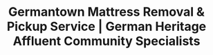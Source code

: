 ---
layout: location.njk
title: "Germantown Mattress Removal & Pickup Service | German Heritage Affluent Community Specialists"
metaDescription: "Professional mattress removal in Germantown, TN - German heritage affluent Memphis suburb with Wolf River amenities. Expert pickup for municipal employees, GPAC area, and premium neighborhoods. $125 next-day service."
permalink: /mattress-removal/tennessee/memphis/germantown/
city: Germantown
state: Tennessee
stateAbbr: TN
tier: 4
parentMetro: "Memphis"
zipCodes: ['38138', '38139']
coordinates: 
  lat: 35.0867
  lng: -89.8101
neighborhoods:
  - name: "Germantown Hills"
    zipCodes: ["38138"]
  - name: "Old Germantown Historic District"
    zipCodes: ["38138"]
  - name: "Forest Hill Irene"
    zipCodes: ["38138"]
  - name: "Riverdale"
    zipCodes: ["38138"]
  - name: "Poplar Estates"
    zipCodes: ["38139"]
  - name: "Wolf River Harbor"
    zipCodes: ["38138"]
  - name: "Farmington"
    zipCodes: ["38139"]
  - name: "Cameron Brown"
    zipCodes: ["38138"]
  - name: "Windyke Country Club Area"
    zipCodes: ["38139"]
  - name: "Municipal Square District"
    zipCodes: ["38138"]
  - name: "Dogwood Grove"
    zipCodes: ["38139"]
  - name: "Wolf River Greenway"
    zipCodes: ["38138"]
pricing:
  singleMattress: "$125"
  doubleMattress: "$155"
  tripleMattress: "$180"
nearbyCities:
  - name: "Memphis"
    slug: "memphis"
    isSuburb: false
    distance: "21"
  - name: "Bartlett"
    slug: "bartlett"
    isSuburb: true
    distance: "18"
  - name: "Collierville"
    slug: "collierville"
    isSuburb: true
    distance: "12"
localRegulations: "City of Germantown Public Works coordinates with Republic Services for residential collection. Citizens may schedule bulk item pickup including furniture through city services. Municipal waste management maintains high service standards consistent with community expectations."
recyclingPartners: ["Republic Services", "Germantown Public Works", "Shelby County Environmental Services", "Tennessee Department of Environment"]
reviews:
  count: 94
  featured:
    - author: "Patricia R."
      text: "Perfect service and timing. They worked around our schedule and were very professional throughout the entire process."
      neighborhood: "Germantown Hills"
    - author: "Michael K."
      text: "Called Monday, picked up Tuesday morning. Great service - very reasonable pricing and courteous staff."
    - author: "Jennifer L."
      text: "Excellent service during our home preparation. They handled everything efficiently and were respectful of our property."
faqs:
  - question: "Do you coordinate with Germantown's professional schedules?"
    answer: "Yes, we provide specialized scheduling for Germantown's professionals including Cook Systems employees, Campbell Clinic staff, and Methodist University Hospital workers. Our service accommodates the demanding schedules of this community's healthcare and technology professionals."
  - question: "Can you serve Germantown's German heritage festival and event timing?"
    answer: "Absolutely. We coordinate around Germantown's unique German heritage events including Oktoberfest celebrations, the Charity Horse Show, and GPAC performances. Our scheduling respects the cultural calendar of this historic German immigrant community."
  - question: "How do you handle Germantown's Wolf River Greenway area properties?"
    answer: "We provide specialized service throughout Germantown's 70-acre Wolf River Nature Area and greenway system. Our team navigates the premium waterfront properties and recreational access points while maintaining the environmental standards expected in this Tree City USA community."
  - question: "Do you work with Germantown Municipal School District families?"
    answer: "Yes, we coordinate with GMSD families and Tennessee's #1 performing school district community. Our scheduling accommodates academic calendar patterns, Houston High School athletic events, and the busy schedules of families in this educational excellence hub."
  - question: "Can you coordinate with GPAC and cultural event schedules?"
    answer: "Definitely. We work around Germantown Performing Arts Centre events, Municipal Square activities, and community cultural programming. Our service timing respects the busy cultural calendar of this arts-focused community."
  - question: "How do you serve Germantown's compact community character?"
    answer: "We provide comprehensive service throughout Germantown's unique compact design where every residence is within half-mile of recreational amenities. Our team navigates the neighborhoods efficiently while maintaining high service standards expected in this well-established community."
  - question: "Do you coordinate with Frances Wright historical site visitors?"
    answer: "Yes, we accommodate the unique timing patterns created by Germantown's historic Nashoba Plantation site and Old Germantown Historic District tourism. Our scheduling works around historical education events and the preservation activities of this nationally significant location."
  - question: "Can you handle Germantown's municipal employee and city services timing?"
    answer: "Absolutely. We coordinate with Germantown's municipal employees, Public Works schedules, and city services timing. Our service accommodates the professional patterns of this well-managed municipal community with its centralized government campus design."

pageContent:
  heroTitle: "Germantown Mattress Removal: German Heritage Community Specialists"
  heroDescription: "Next-day mattress pickup for Germantown's German heritage community and Wolf River neighborhoods. Professional service for municipal employees, GPAC area, and Memphis suburb families."
  
  aboutService: "Professional mattress removal service specifically designed for Germantown's unique character as Memphis's German heritage community. Our $125 flat-rate service provides next-day pickup that works around GPAC performances, municipal employee schedules, and the busy timing needs of this established suburban community.

We eliminate the hassle of coordinating with Republic Services while accommodating the expectations of Germantown's professional workforce. Whether you're a Cook Systems technology employee, Campbell Clinic medical professional, or GMSD educator, we schedule pickup that respects the lifestyle and cultural calendar of this historic German immigrant community.

Our service navigates Germantown's compact design and Wolf River Greenway system efficiently, ensuring reliable pickup throughout neighborhoods from Old Germantown Historic District to family residential areas. We understand that Germantown residents need reliable mattress removal that matches the community's high standards for service and environmental stewardship.

Our licensed, insured team provides guaranteed same-week pickup that honors Germantown's distinctive character as both a historic German settlement and modern suburban community. With over 1 million mattresses recycled nationwide, we deliver the professional service quality expected by a community that leads Tennessee in educational achievement and maintains Tree City USA environmental standards."

  serviceAreasIntro: "Professional mattress pickup throughout Germantown's suburban neighborhoods, from German heritage districts to Wolf River recreational areas:"

  regulationsCompliance: "Our professional mattress removal service provides guaranteed next-day pickup that bypasses Germantown's municipal bulk waste coordination requirements and eliminates scheduling with Republic Services collection patterns. We handle all disposal requirements professionally, removing the logistics challenges that affect community timing and cultural event schedules."

  environmentalImpact: "Every mattress we remove from Germantown homes gets completely recycled rather than adding to Shelby County's waste management volume. Steel springs become construction materials, while foam transforms into carpet padding and insulation for regional building projects.

This responsible approach supports Germantown's Tree City USA environmental leadership and the community's 23-year commitment to environmental stewardship. From municipal sustainability programs to Wolf River ecosystem protection, our recycling process aligns with the environmental responsibility expected throughout this suburban community.

Our recycling network has processed over 1 million mattresses nationwide, turning waste into valuable materials while eliminating environmental impact through professional disposal methods that match the environmental standards expected by Germantown's German heritage community."

  howItWorksScheduling: "Next-day appointments available throughout all Germantown neighborhoods. Book online in 60 seconds or call. We coordinate with GPAC events, municipal schedules, and premium community timing for maximum convenience."

  howItWorksService: "Our licensed team handles pickup from any Germantown property - German heritage districts, Wolf River Greenway homes, municipal area residences, or suburban developments. We navigate the community's compact design efficiently while ensuring service that respects your suburban lifestyle."

  howItWorksDisposal: "Your mattress goes directly to our certified recycling partners where 100% of materials get processed into new products. Zero impact on Shelby County waste systems, maximum environmental benefit - all handled professionally without municipal coordination requirements."

  sidebarStats:
    mattressesRemoved: "223"

  uniqueContent: "Germantown presents mattress removal opportunities that reflect its distinctive position as Memphis's German heritage community, where 1841 German immigrant heritage meets modern suburban living across 41,333 residents in established neighborhoods that balance historic preservation with contemporary convenience throughout this well-regarded Memphis suburb.

Our professional service integrates with Germantown's unique character shaped by authentic German cultural heritage and comprehensive Wolf River recreational amenities. The concentration of Cook Systems technology professionals, Campbell Clinic medical staff, and GMSD educational leaders creates service considerations requiring coordination with cultural events, healthcare schedules, and the professional patterns of this educated suburban workforce.

Wolf River ecosystem integration distinguishes Germantown from typical suburbs. The 70-acre Wolf River Nature Area, 22-mile greenway system, and Tree City USA environmental stewardship create service demands requiring appreciation for environmental standards while serving modern convenience expectations throughout these waterfront and recreational access properties.

German heritage preservation integration creates unique service opportunities requiring respectful engagement with Old Germantown Historic District character and the Frances Wright Nashoba Plantation historical significance. The GPAC cultural programming and German festival traditions require professional service understanding both historic preservation priorities and the cultural vibrancy that defines this remarkable Memphis suburb.

Our transparent pricing applies consistently across Germantown's compact character, from German heritage districts to Wolf River Greenway properties. This approach reflects our commitment to serving this distinguished community with professional excellence matching the educational leadership, environmental stewardship, and cultural heritage that define this remarkable German heritage community."
---